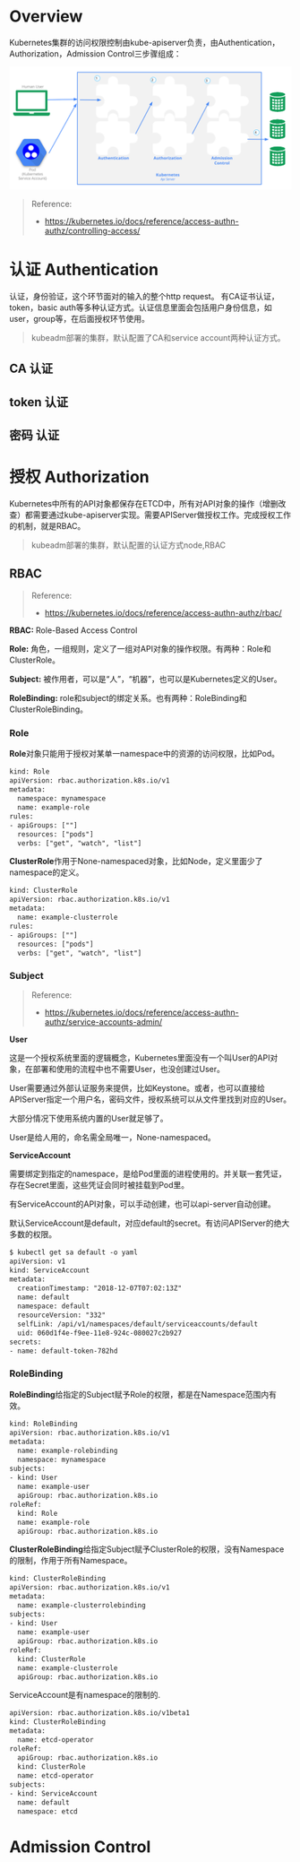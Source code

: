 
# Overview

Kubernetes集群的访问权限控制由kube-apiserver负责，由Authentication，Authorization，Admission Control三步骤组成：

![Kubernetes Access Control Overview](/images/kubernetes-access-control-overview.PNG)

> Reference:
>* https://kubernetes.io/docs/reference/access-authn-authz/controlling-access/

# 认证 Authentication

认证，身份验证，这个环节面对的输入的整个http request。 有CA证书认证，token，basic auth等多种认证方式。认证信息里面会包括用户身份信息，如user，group等，在后面授权环节使用。

> kubeadm部署的集群，默认配置了CA和service account两种认证方式。

## CA 认证

## token 认证

## 密码 认证

# 授权 Authorization

Kubernetes中所有的API对象都保存在ETCD中，所有对API对象的操作（增删改查）都需要通过kube-apiserver实现。需要APIServer做授权工作。完成授权工作的机制，就是RBAC。

> kubeadm部署的集群，默认配置的认证方式node,RBAC

## RBAC

> Reference:
>* https://kubernetes.io/docs/reference/access-authn-authz/rbac/

**RBAC:** Role-Based Access Control

**Role:** 角色，一组规则，定义了一组对API对象的操作权限。有两种：Role和ClusterRole。

**Subject:** 被作用者，可以是“人”，“机器”，也可以是Kubernetes定义的User。

**RoleBinding:** role和subject的绑定关系。也有两种：RoleBinding和ClusterRoleBinding。

### Role

**Role**对象只能用于授权对某单一namespace中的资源的访问权限，比如Pod。 

```
kind: Role
apiVersion: rbac.authorization.k8s.io/v1
metadata:
  namespace: mynamespace
  name: example-role
rules:
- apiGroups: [""]
  resources: ["pods"]
  verbs: ["get", "watch", "list"]
```

**ClusterRole**作用于None-namespaced对象，比如Node，定义里面少了namespace的定义。

```
kind: ClusterRole
apiVersion: rbac.authorization.k8s.io/v1
metadata:
  name: example-clusterrole
rules:
- apiGroups: [""]
  resources: ["pods"]
  verbs: ["get", "watch", "list"]
```

### Subject

> Reference:
>* https://kubernetes.io/docs/reference/access-authn-authz/service-accounts-admin/

**User**

这是一个授权系统里面的逻辑概念，Kubernetes里面没有一个叫User的API对象，在部署和使用的流程中也不需要User，也没创建过User。  

User需要通过外部认证服务来提供，比如Keystone。或者，也可以直接给APIServer指定一个用户名，密码文件，授权系统可以从文件里找到对应的User。

大部分情况下使用系统内置的User就足够了。

User是给人用的，命名需全局唯一，None-namespaced。

**ServiceAccount**

需要绑定到指定的namespace，是给Pod里面的进程使用的。并关联一套凭证，存在Secret里面，这些凭证会同时被挂载到Pod里。

有ServiceAccount的API对象，可以手动创建，也可以api-server自动创建。

默认ServiceAccount是default，对应default的secret。有访问APIServer的绝大多数的权限。

```
$ kubectl get sa default -o yaml
apiVersion: v1
kind: ServiceAccount
metadata:
  creationTimestamp: "2018-12-07T07:02:13Z"
  name: default
  namespace: default
  resourceVersion: "332"
  selfLink: /api/v1/namespaces/default/serviceaccounts/default
  uid: 060d1f4e-f9ee-11e8-924c-080027c2b927
secrets:
- name: default-token-782hd

```

### RoleBinding

**RoleBinding**给指定的Subject赋予Role的权限，都是在Namespace范围内有效。

```
kind: RoleBinding
apiVersion: rbac.authorization.k8s.io/v1
metadata:
  name: example-rolebinding
  namespace: mynamespace
subjects:
- kind: User
  name: example-user
  apiGroup: rbac.authorization.k8s.io
roleRef:
  kind: Role
  name: example-role
  apiGroup: rbac.authorization.k8s.io
```

**ClusterRoleBinding**给指定Subject赋予ClusterRole的权限，没有Namespace的限制，作用于所有Namespace。

```
kind: ClusterRoleBinding
apiVersion: rbac.authorization.k8s.io/v1
metadata:
  name: example-clusterrolebinding
subjects:
- kind: User
  name: example-user
  apiGroup: rbac.authorization.k8s.io
roleRef:
  kind: ClusterRole
  name: example-clusterrole
  apiGroup: rbac.authorization.k8s.io
```

ServiceAccount是有namespace的限制的.
```
apiVersion: rbac.authorization.k8s.io/v1beta1
kind: ClusterRoleBinding
metadata:
  name: etcd-operator
roleRef:
  apiGroup: rbac.authorization.k8s.io
  kind: ClusterRole
  name: etcd-operator
subjects:
- kind: ServiceAccount
  name: default
  namespace: etcd
```

# Admission Control